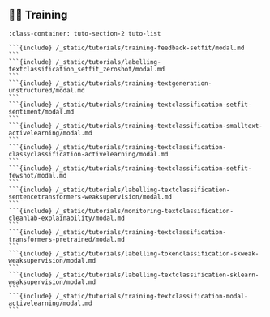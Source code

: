 ## 💪🏽 Training

````{grid} 1 1 2 2
:class-container: tuto-section-2 tuto-list

```{include} /_static/tutorials/training-feedback-setfit/modal.md
```
```{include} /_static/tutorials/labelling-textclassification_setfit_zeroshot/modal.md
```
```{include} /_static/tutorials/training-textgeneration-unstructured/modal.md
```
```{include} /_static/tutorials/training-textclassification-setfit-sentiment/modal.md
```
```{include} /_static/tutorials/training-textclassification-smalltext-activelearning/modal.md
```
```{include} /_static/tutorials/training-textclassification-classyclassification-activelearning/modal.md
```
```{include} /_static/tutorials/training-textclassification-setfit-fewshot/modal.md
```
```{include} /_static/tutorials/labelling-textclassification-sentencetransformers-weaksupervision/modal.md
```
```{include} /_static/tutorials/monitoring-textclassification-cleanlab-explainability/modal.md
```
```{include} /_static/tutorials/training-textclassification-transformers-pretrained/modal.md
```
```{include} /_static/tutorials/labelling-tokenclassification-skweak-weaksupervision/modal.md
```
```{include} /_static/tutorials/labelling-textclassification-sklearn-weaksupervision/modal.md
```
```{include} /_static/tutorials/training-textclassification-modal-activelearning/modal.md
```
````
